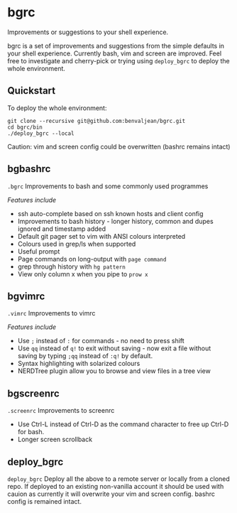 # bgrc
Improvements or suggestions to your shell experience.

bgrc is a set of improvements and suggestions from the simple defaults in your shell experience. Currently bash, vim and screen are improved. Feel free to investigate and cherry-pick or trying using `deploy_bgrc` to deploy the whole environment.

## Quickstart

To deploy the whole environment:

	git clone --recursive git@github.com:benvaljean/bgrc.git
	cd bgrc/bin
	./deploy_bgrc --local

Caution: vim and screen config could be overwritten (bashrc remains intact)
## bgbashrc

`.bgrc`
Improvements to bash and some commonly used programmes

*Features include*

- ssh auto-complete based on ssh known hosts and client config
- Improvements to bash history - longer history, common and dupes ignored and timestamp added
- Default git pager set to vim with ANSI colours interpreted
- Colours used in grep/ls when supported
- Useful prompt
- Page commands on long-output with `page command`
- grep through history with `hg pattern`
- View only column x when you pipe to `prow x`

## bgvimrc

`.vimrc`
Improvements to vimrc

*Features include*

- Use `;` instead of `:` for commands - no need to press shift
- Use `qq` instead of `q!` to exit without saving - now exit a file without saving by typing `;qq` instead of `:q!` by default.
- Syntax highlighting with solarized colours
- NERDTree plugin allow you to browse and view files in a tree view

## bgscreenrc

`.screenrc`
Improvements to screenrc

- Use Ctrl-L instead of Ctrl-D as the command character to free up Ctrl-D for bash.
- Longer screen scrollback

## deploy_bgrc

`deploy_bgrc`
Deploy all the above to a remote server or locally from a cloned repo. If deployed to an existing non-vanilla account it should be used with cauion as currently it will overwrite your vim and screen config. bashrc config is remained intact.
